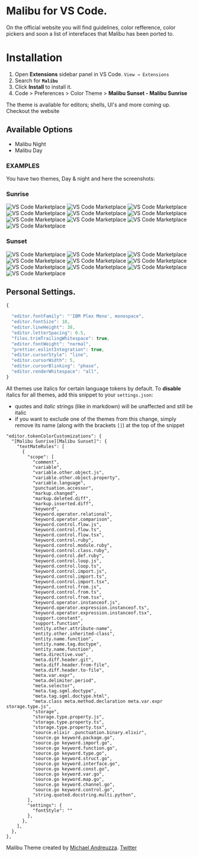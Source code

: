 

# Malibu for VS Code.

On the official website you will find guidelines, color refference, color pickers and soon a list of interefaces that Malibu has been ported to.


# Installation

1. Open **Extensions** sidebar panel in VS Code. `View → Extensions`
2. Search for **`Malibu`**
3. Click **Install** to install it.
4. Code > Preferences > Color Theme >
 **Malibu Sunset - Malibu Sunrise**

The theme is available for editors; shells, UI's and more coming up. Checkout the website

## Available Options
- Malibu Night
- Malibu Day

### EXAMPLES
You have two themes, Day &amp; night and here the screenshots:
### Sunrise
![VS Code Marketplace](https://github.com/michael-andreuzza/malibu-theme/blob/master/sunrise-images/sunrise-cpp.png?raw=true)
![VS Code Marketplace](https://github.com/michael-andreuzza/malibu-theme/blob/master/sunrise-images/sunrise-cs.png?raw=true)
![VS Code Marketplace](https://github.com/michael-andreuzza/malibu-theme/blob/master/sunrise-images/sunrise-css.png?raw=true)
![VS Code Marketplace](https://github.com/michael-andreuzza/malibu-theme/blob/master/sunrise-images/sunrise-html.png?raw=true)
![VS Code Marketplace](https://github.com/michael-andreuzza/malibu-theme/blob/master/sunrise-images/sunrise-java.png?raw=true)
![VS Code Marketplace](https://github.com/michael-andreuzza/malibu-theme/blob/master/sunrise-images/sunrise-js.png?raw=true)
![VS Code Marketplace](https://github.com/michael-andreuzza/malibu-theme/blob/master/sunrise-images/sunrise-md.png?raw=true)
![VS Code Marketplace](https://github.com/michael-andreuzza/malibu-theme/blob/master/sunrise-images/sunrise-py.png?raw=true)
![VS Code Marketplace](https://github.com/michael-andreuzza/malibu-theme/blob/master/sunrise-images/sunrise-sh.png?raw=true)
![VS Code Marketplace](https://github.com/michael-andreuzza/malibu-theme/blob/master/sunrise-images/sunrise-terminal.png?raw=true)

### Sunset
![VS Code Marketplace](https://github.com/michael-andreuzza/malibu-theme/blob/master/sunset-images/sunset-cpp.png?raw=true)
![VS Code Marketplace](https://github.com/michael-andreuzza/malibu-theme/blob/master/sunset-images/sunset-cs.png?raw=true)
![VS Code Marketplace](https://github.com/michael-andreuzza/malibu-theme/blob/master/sunset-images/sunset-css.png?raw=true)
![VS Code Marketplace](https://github.com/michael-andreuzza/malibu-theme/blob/master/sunset-images/sunset-html.png?raw=true)
![VS Code Marketplace](https://github.com/michael-andreuzza/malibu-theme/blob/master/sunset-images/sunset-java.png?raw=true)
![VS Code Marketplace](https://github.com/michael-andreuzza/malibu-theme/blob/master/sunset-images/sunset-js.png?raw=true)
![VS Code Marketplace](https://github.com/michael-andreuzza/malibu-theme/blob/master/sunset-images/sunset-md.png?raw=true)
![VS Code Marketplace](https://github.com/michael-andreuzza/malibu-theme/blob/master/sunset-images/sunset-py.png?raw=true)
![VS Code Marketplace](https://github.com/michael-andreuzza/malibu-theme/blob/master/sunset-images/sunset-sh.png?raw=true)
![VS Code Marketplace](https://github.com/michael-andreuzza/malibu-theme/blob/master/sunset-images/sunset-terminal.png?)


## Personal Settings.

```js
{

  "editor.fontFamily": "'IBM Plex Mono', monospace",
  "editor.fontSize": 18,
  "editor.lineHeight": 38,
  "editor.letterSpacing": 0.5,
  "files.trimTrailingWhitespace": true,
  "editor.fontWeight": "normal",
  "prettier.eslintIntegration": true,
  "editor.cursorStyle": "line",
  "editor.cursorWidth": 5,
  "editor.cursorBlinking": "phase",
  "editor.renderWhitespace": "all",
}
```

All themes use italics for certain language tokens by default.
To **disable** italics for all themes, add this snippet to your `settings.json`:
  - quotes and *italic* strings (like in markdown) will be unaffected and still be italic
  - if you want to exclude one of the themes from this change, simply remove its name (along with the brackets `[]`) at the top of the snippet

```jsonc
"editor.tokenColorCustomizations": {
  "[Malibu Sunrise][Malibu Sunset]": {
    "textMateRules": [
      {
        "scope": [
          "comment",
          "variable",
          "variable.other.object.js",
          "variable.other.object.property",
          "variable.language",
          "punctuation.accessor",
          "markup.changed",
          "markup.deleted.diff",
          "markup.inserted.diff",
          "keyword",
          "keyword.operator.relational",
          "keyword.operator.comparison",
          "keyword.control.flow.js",
          "keyword.control.flow.ts",
          "keyword.control.flow.tsx",
          "keyword.control.ruby",
          "keyword.control.module.ruby",
          "keyword.control.class.ruby",
          "keyword.control.def.ruby",
          "keyword.control.loop.js",
          "keyword.control.loop.ts",
          "keyword.control.import.js",
          "keyword.control.import.ts",
          "keyword.control.import.tsx",
          "keyword.control.from.js",
          "keyword.control.from.ts",
          "keyword.control.from.tsx",
          "keyword.operator.instanceof.js",
          "keyword.operator.expression.instanceof.ts",
          "keyword.operator.expression.instanceof.tsx",
          "support.constant",
          "support.function",
          "entity.other.attribute-name",
          "entity.other.inherited-class",
          "entity.name.function",
          "entity.name.tag.doctype",
          "entity.name.function",
          "meta.directive.vue",
          "meta.diff.header.git",
          "meta.diff.header.from-file",
          "meta.diff.header.to-file",
          "meta.var.expr",
          "meta.delimiter.period",
          "meta.selector",
          "meta.tag.sgml.doctype",
          "meta.tag.sgml.doctype.html",
          "meta.class meta.method.declaration meta.var.expr storage.type.js",
          "storage",
          "storage.type.property.js",
          "storage.type.property.ts",
          "storage.type.property.tsx",
          "source.elixir .punctuation.binary.elixir",
          "source.go keyword.package.go",
          "source.go keyword.import.go",
          "source.go keyword.function.go",
          "source.go keyword.type.go",
          "source.go keyword.struct.go",
          "source.go keyword.interface.go",
          "source.go keyword.const.go",
          "source.go keyword.var.go",
          "source.go keyword.map.go",
          "source.go keyword.channel.go",
          "source.go keyword.control.go",
          "string.quoted.docstring.multi.python",
        ],
        "settings": {
          "fontStyle": ""
        },
      },
    ],
  },
},
```

Malibu Theme created by [Michael Andreuzza](https://github.com/michael-andreuzza).
[Twitter](https://twitter.com/Mike_Andreuzza)
